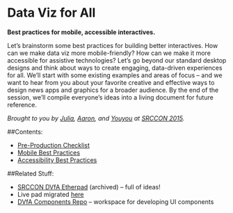 # Data Viz for All
**Best practices for mobile, accessible interactives.** 

Let’s brainstorm some best practices for building better interactives. How can we make data viz more mobile-friendly? How can we make it more accessible for assistive technologies? Let’s go beyond our standard desktop designs and think about ways to create engaging, data-driven experiences for all. We’ll start with some existing examples and areas of focus – and we want to hear from you about your favorite creative and effective ways to design news apps and graphics for a broader audience. By the end of the session, we’ll compile everyone’s ideas into a living document for future reference.

*Brought to you by [Julia](https://github.com/julia67), [Aaron](https://github.com/aboutaaron), and [Youyou](https://github.com/zhoyoyo) at [SRCCON 2015](http://srccon.org/).*

##Contents:
* [Pre-Production Checklist](Pre-Production%20Checklist)
* [Mobile Best Practices](Mobile)
* [Accessibility Best Practices](Accessibility)

##Related Stuff:
* [SRCCON DVfA Etherpad](https://etherpad.mozilla.org/srccon2015-mobile-dataviz) (archived) – full of ideas!
 * Live pad migrated [here](https://public.etherpad-mozilla.org/p/srccon2015-mobile-dataviz)
* [DVfA Components Repo](https://github.com/julia67/dvfa-components) – workspace for developing UI components